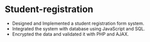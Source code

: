 # Student-registration
+ Designed and Implemented a student registration form system.
+ Integrated the system with database using JavaScript and SQL.
+ Encrypted the data and validated it with PHP and AJAX.
